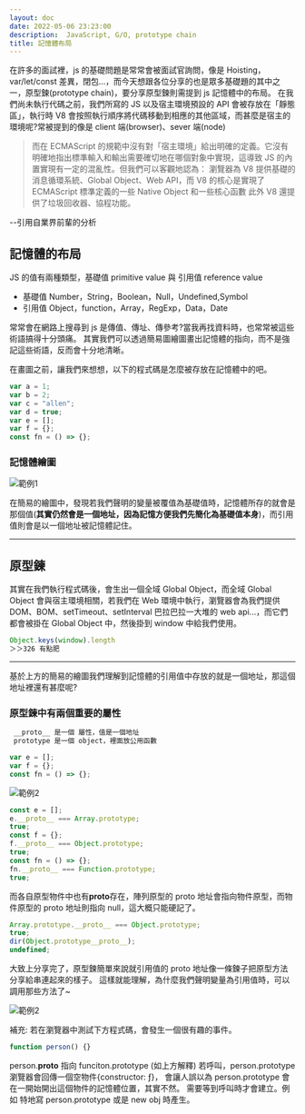 ```yaml
---
layout: doc
date: 2022-05-06 23:23:00
description:  JavaScript, G/O, prototype chain
title: 記憶體布局
---
```


在許多的面試裡，js 的基礎問題是常常會被面試官詢問，像是 Hoisting，var/let/const 差異，閉包...，而今天想跟各位分享的也是眾多基礎題的其中之一，原型鍊(prototype chain)，要分享原型鍊則需提到 js 記憶體中的布局。
在我們尚未執行代碼之前，我們所寫的 JS 以及宿主環境預設的 API 會被存放在「靜態區」，執行時 V8 會按照執行順序將代碼移動到相應的其他區域，而甚麼是宿主的環境呢?常被提到的像是 client 端(browser)、sever 端(node)

> 而在 ECMAScript 的規範中沒有對「宿主環境」給出明確的定義。它沒有明確地指出標準輸入和輸出需要確切地在哪個對象中實現，這導致 JS 的內置實現有一定的混亂性。但我們可以客觀地認為： 瀏覽器為 V8 提供基礎的消息循環系統、Global Object、Web API，而 V8 的核心是實現了 ECMAScript 標準定義的一些 Native Object 和一些核心函數 此外 V8 還提供了垃圾回收器、協程功能。

--引用自業界前輩的分析

## 記憶體的布局

JS 的值有兩種類型，基礎值 primitive value 與 引用值 reference value

- 基礎值 Number，String，Boolean，Null，Undefined,Symbol
- 引用值 Object，function，Array，RegExp，Data，Date

常常會在網路上搜尋到 js 是傳值、傳址、傳參考?當我再找資料時，也常常被這些術語搞得十分頭痛。
其實我們可以透過簡易圖繪圖畫出記憶體的指向，而不是強記這些術語，反而會十分地清晰。

在畫圖之前，讓我們來想想，以下的程式碼是怎麼被存放在記憶體中的吧。

```javascript
var a = 1;
var b = 2;
var c = "allen";
var d = true;
var e = [];
var f = {};
const fn = () => {};
```

### 記憶體繪圖

![範例1](/assets/images/memory_layout/ex1.png)

在簡易的繪圖中，發現若我們聲明的變量被覆值為基礎值時，記憶體所存的就會是那個值(**其實仍然會是一個地址，因為記憶方便我們先簡化為基礎值本身**)，而引用值則會是以一個地址被記憶體記住。

---

## 原型鍊

其實在我們執行程式碼後，會生出一個全域 Global Object，而全域 Global Object 會與宿主環境相關，若我們在 Web 環境中執行，瀏覽器會為我們提供 DOM、BOM、setTimeout、setInterval 巴拉巴拉一大堆的 web api...，而它們都會被掛在 Global Object 中，然後掛到 window 中給我們使用。

```javascript
Object.keys(window).length　
＞＞326 有點肥
```

---

基於上方的簡易的繪圖我們理解到記憶體的引用值中存放的就是一個地址，那這個地址裡還有甚麼呢?

### 原型鍊中有兩個重要的屬性

```javascript
 __proto__ 是一個 屬性，值是一個地址
 prototype 是一個 object，裡面放公用函數
```

```javascript
var e = [];
var f = {};
const fn = () => {};
```

![範例2](/assets/images/memory_layout/ex2.png)

```javascript
const e = [];
e.__proto__ === Array.prototype;
true;
const f = {};
f.__proto__ === Object.prototype;
true;
const fn = () => {};
fn.__proto__ === Function.prototype;
true;
```

而各自原型物件中也有**proto**存在，陣列原型的 proto 地址會指向物件原型，而物件原型的 proto 地址則指向 null，這大概只能硬記了。

```javascript
Array.prototype.__proto__ === Object.prototype;
true;
dir(Object.prototype__proto__);
undefined;
```

大致上分享完了，原型鍊簡單來說就引用值的 proto 地址像一條鍊子把原型方法分享給串連起來的樣子。
這樣就能理解，為什麼我們聲明變量為引用值時，可以調用那些方法了~

![範例2](/assets/images/memory_layout/sv.gif)

補充:
若在瀏覽器中測試下方程式碼，會發生一個很有趣的事件。

```javascript
function person() {}
```

person.**proto** 指向 funciton.prototype (如上方解釋)
若呼叫，person.prototype 瀏覽器會回傳一個空物件{constructor: ƒ}，
會讓人誤以為 person.prototype 會在一開始開出這個物件的記憶體位置，其實不然。
需要等到呼叫時才會建立。例如 特地寫 person.prototype 或是 new obj 時產生。
